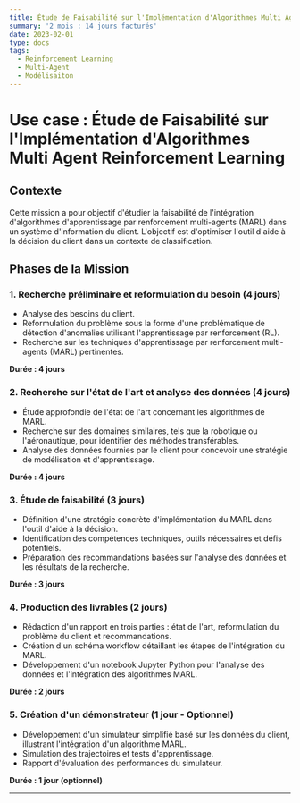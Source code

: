 ```yaml
---
title: Étude de Faisabilité sur l'Implémentation d'Algorithmes Multi Agent Reinforcement Learning
summary: '2 mois : 14 jours facturés'
date: 2023-02-01
type: docs
tags:
  - Reinforcement Learning
  - Multi-Agent
  - Modélisaiton
---
```

# Use case : Étude de Faisabilité sur l'Implémentation d'Algorithmes Multi Agent Reinforcement Learning

## Contexte
Cette mission a pour objectif d'étudier la faisabilité de l'intégration d'algorithmes d'apprentissage par renforcement multi-agents (MARL) dans un système d'information du client. L'objectif est d'optimiser l'outil d'aide à la décision du client dans un contexte de classification.

## Phases de la Mission

### 1. Recherche préliminaire et reformulation du besoin (4 jours)
- Analyse des besoins du client.
- Reformulation du problème sous la forme d'une problématique de détection d'anomalies utilisant l'apprentissage par renforcement (RL).
- Recherche sur les techniques d'apprentissage par renforcement multi-agents (MARL) pertinentes.

**Durée : 4 jours**

### 2. Recherche sur l'état de l'art et analyse des données (4 jours)
- Étude approfondie de l'état de l'art concernant les algorithmes de MARL.
- Recherche sur des domaines similaires, tels que la robotique ou l'aéronautique, pour identifier des méthodes transférables.
- Analyse des données fournies par le client pour concevoir une stratégie de modélisation et d'apprentissage.

**Durée : 4 jours**

### 3. Étude de faisabilité (3 jours)
- Définition d'une stratégie concrète d'implémentation du MARL dans l'outil d'aide à la décision.
- Identification des compétences techniques, outils nécessaires et défis potentiels.
- Préparation des recommandations basées sur l'analyse des données et les résultats de la recherche.

**Durée : 3 jours**

### 4. Production des livrables (2 jours)
- Rédaction d'un rapport en trois parties : état de l'art, reformulation du problème du client et recommandations.
- Création d'un schéma workflow détaillant les étapes de l'intégration du MARL.
- Développement d'un notebook Jupyter Python pour l'analyse des données et l'intégration des algorithmes MARL.

**Durée : 2 jours**

### 5. Création d'un démonstrateur (1 jour - Optionnel)
- Développement d'un simulateur simplifié basé sur les données du client, illustrant l'intégration d'un algorithme MARL.
- Simulation des trajectoires et tests d'apprentissage.
- Rapport d'évaluation des performances du simulateur.

**Durée : 1 jour (optionnel)**

---


